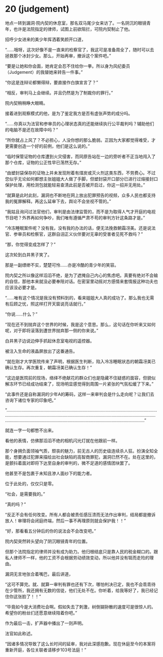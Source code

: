 # 20 (judgement)

地点一转到漏洞·院内契的休息室，那名双马尾少女来访了。一名阴沉的眼镜青年，也许是法院指定的律师，试图上前欲阻拦，可院内契制止了他。

招呼少女进来的美少年挥洒着笑颜开口道，

“……哦呀，这次好像不是一直来的检察官了，我这可是准备周全了，随时可以去拯救那个冰封少女。那么，开始再审，撤诉这个案件吧。”

“要是让她和你会面，她肯定会忍不住给你一拳。所以身为风纪委员（Judgement）的我替她来转告一件事。”

“你这是连辩论都懒得辩，要直接作白旗宣言了？”

“相反，审判马上会继续。并且仍然是为了制裁你的罪行。”

院内契稍稍睁大眼睛。

接着进到观察模式的他，是为了鉴定我方是否有虚张声势的成分吗。

“……你真以为法官和参审员的心理状态真的还能继续执行公平裁判吗？辅助他们的电脑不是还在故障中吗？”

“所你就占上风了？不必担心，人没你想的那么脆弱。正因为大家都觉得难受，才更需要创造一个好的前例，他们是这么说的。”

“临时保管证物的仓库遭到火灾侵害，而同原告站在一边的旁听者不正当地闯入了那个仓库，证物的公正性早已荡然无存。”

“由塑封袋保存的证物上并未发现附着有煤炭或灭火剂这类东西，不劳费心。不过您似乎无论如何都想主张姐姐大人做了手脚，但塑封袋开口部分已进行过熔接封口保护处理，用检测包就能轻易查清此前是否被开启过，你这一招并无用处。”

“就算是此时此刻，漏洞也不断地在网上放出犯罪预告的视频，众多人民也都支持我的冤罪解释。再这么延审下去，舆论不会坐视不管的。”

“我姑且询问过法官他们，审判是由法律监管的，而不是为取得人气才开庭的电视节目吧？外界再如何争吵，我们唯有遵循严肃不苟的审判方针这条路才是。”

“冷冻睡眠案件呢？没有我，没有我的办法的话，便无法挽救朝霜冴美。还是说法官、参审员和检察官，这群自诩正义伙伴要对无辜的受害者见死不救吗？”

“那，你觉得变成怎样了？”

这次轮到白井黑子笑了。

那是一副缥缈不实，楚楚可怜……亦是冷酷的青少年的笑容。

院内契之所以像这样滔滔不绝，是为了遮掩自己内心的焦虑吧。真要有绝对不会输的自信，那他本来就没必要奉陪对话。在密室里动摇对方感情来套情报这种功夫也应该没必要才是。

“……唯有这个情况是我没有预料到的，看来姐姐大人真的成功了。那么我也无需有后顾之忧，照这样打开天窗说亮话就行。”

“你说……什么？”

“现在还不到抛弃这个世界的时候，我是这个意思。那么，这句话在你听来又如何呢，对于即将滚落到遭世界抛弃那一侧的你来说。”

白井黑子边说边伸手抓起休息室电视的遥控器。

被注入生命的液晶屏放出了这番通告。



“就在刚才大学医院传来了声明，根据医生判断，陷入冷冻睡眠状态的朝霜冴美已确认生存。再次重复，朝霜冴美已确认生存！”

“这边是医院前的现场，络绎不绝献花的群众们也是隐藏不住疑惑的面容，但貌似解冻环节已经成功结束了，现场明显感觉得到周围一片紧张的气氛松缓了下来。”

“此事件还是自称漏洞的少年A的筹码，这样一来审判会是什么走向呢？让我们去咨询下诸位专家的印象吧。”



“………………………………………………………………………………………………………………………………………………………………………………………………………………………………………………………………………………………………………………………………”

就连一字一句都憋不出来。

看他的表情，仿佛那滔滔不绝的相机闪光灯就在他跟前一样。

那个身拥负面领袖气质，颓丧的魅力，前无古人的历史级连续杀人狂。扮演全知全能，想要通过犯罪来描绘出社会缺陷的高智商罪犯，漏洞已然不在。处在这里的，是颤抖着面对即将下达至自身的审判的，微不足道的感情团块罢了。

他甚至不是包裹于未知且渗人面纱下的能力者。

位于此处的，仅仅只是零。

“社会，是需要我的。”

“真的吗？”

“反正不会有任何改变。所有人都会被责任感压溃而无法作出审判，结局都是撤诉放人！审理将会闭庭终端，然后一事不再理原则就会保护我！！”

“好，那看看五分钟后的你的说法会不会改变吧。”

院内契突然转头望向了阴沉眼镜青年的位置。

但那个法院指定的律师并没有成为助力。他归根结底只是靠人民的税金糊口的。跟私人律师不一样，他的工资不会根据劳动绩效变动，所以他并没有铤而走险的理由。

漏洞无言地张合着嘴巴，最后讲道，

“这可不算完。就、就算一审判有罪也还有下次，哪怕判决已定，我也不会乖乖待在少管所，我还拥有无数的信徒，他们无处不在。你听着，给我等好了，我已经记住你这张脸了！！”

“毕竟如今是大消费社会啊。假如失去了刺激，树倒猢狲散的速度可是很惊人的。希望你的粉丝们还愿意继续陪着你吧。”

作为最后一击，扩声器中播出了一则声明。

法官如此称述。

“因诸多情况导致了这么长时间的延审，我对此深感抱歉。现在休庭至今的本案将重新开庭，各位关联者请移步103号法庭！”

